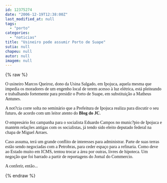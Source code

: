 ```yaml
---
id: 12375274
date: "2006-12-19T12:38:00Z"
last_modified_at: null
tags:
  - "porto"
categories:
  - "noticias"
title: "Usineiro pode assumir Porto de Suape"
sutia: null
chapeu: null
autor: null
imagem: null
---
```

{% raw %}
<p><P><FONT face=Verdana>O usineiro Marcos Queiroz, dono da Usina Salgado, em Ipojuca,&nbsp;aquela mesma que impedia os moradores de um engenho local de terem acesso à luz elétrica, está pleiteando e trabalhando fortemente para presidir o Porto de Suape, em substituição a Matheus Antunes.</FONT></P></p>
<p><P><FONT face=Verdana>A not?cia corre solta no seminário que a Prefeitura de Ipojuca realiza para discutir o seu futuro, de acordo com um leitor atento do <STRONG>Blog do JC</STRONG>.</FONT></P></p>
<p><P><FONT face=Verdana>O empresário fez campanha para o socialista Eduardo Campos no munic?pio de Ipojuca e mantém relações antigas com os socialistas, já tendo sido eleito deputado federal na chapa de Miguel Arraes.</FONT></P></p>
<p><P><FONT face=Verdana>Caso assuma, terá um grande conflito de interesses para administrar. Parte de suas terras estão sendo negociadas com a Petrobras, para ceder espaço para a refinaria. Como deve ao Estado muito em ICMS, tentou trocar a área por outras, livres de hipoteca. Um negoção que foi barrado a partir de reportagens do Jornal do Commercio.</FONT></P></p>
<p><P><FONT face=Verdana>A conferir, então...</FONT></P> </p>
{% endraw %}